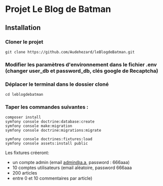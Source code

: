 # Projet Le Blog de Batman

## Installation

### Cloner le projet

```
git clone https://github.com/Audehezard/leBlogdeBatman.git
```

### Modifier les paramètres d'environnement dans le fichier .env (changer user_db et password_db, clés google de Recaptcha)

### Déplacer le terminal dans le dossier cloné
```
cd leblogdebatman
```

### Taper les commandes suivantes :

```
composer install
symfony console doctrine:database:create
symfony console make:migration
symfony console doctrine:migrations:migrate

symfony console doctrines:fixtures:load
symfony console assets:install public
```
Les fixtures créeront:
* un compte admin (email admin@a.a, password : 666aaa)
* 10 comptes utilisateurs (email aléatoire, password 666aaa
* 200 articles
* entre 0 et 10 commentaires par article)